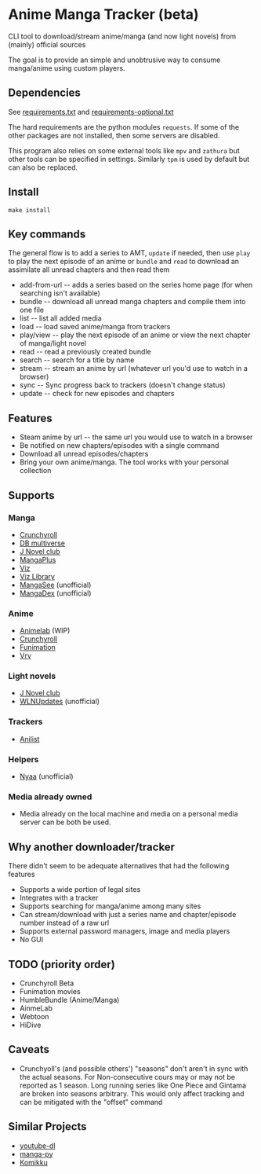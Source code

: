 # Anime Manga Tracker (beta)
CLI tool to download/stream anime/manga (and now light novels) from (mainly) official sources

The goal is to provide an simple and unobtrusive way to consume manga/anime using custom players.

## Dependencies
See [requirements.txt](requirements.txt) and [requirements-optional.txt](requirements-optional.txt)

The hard requirements are the python modules `requests`. If some of the other packages are not installed, then some servers are disabled.

This program also relies on some external tools like `mpv` and `zathura` but other tools can be specified in settings. Similarly `tpm` is used by default but can also be replaced.

## Install
```
make install
```

## Key commands
The general flow is to add a series to AMT, `update` if needed, then use `play` to play the next episode of an anime or `bundle` and `read`  to download an assimilate all unread chapters and then read them
* add-from-url -- adds a series based on the series home page (for when searching isn't available)
* bundle -- download all unread manga chapters and compile them into one file
* list -- list all added media
* load -- load saved anime/manga from trackers
* play/view -- play the next episode of an anime or view the next chapter of manga/light novel
* read -- read a previously created bundle
* search -- search for a title by name
* stream -- stream an anime by url (whatever url you'd use to watch in a browser)
* sync -- Sync progress back to trackers (doesn't change status)
* update -- check for new episodes and chapters

## Features
* Steam anime by url -- the same url you would use to watch in a browser
* Be notified on new chapters/episodes with a single command
* Download all unread episodes/chapters
* Bring your own anime/manga. The tool works with your personal collection

## Supports
### Manga
* [Crunchyroll](https://crunchyroll.com)
* [DB multiverse](https://www.dragonball-multiverse.com)
* [J Novel club](https://j-novel.club/)
* [MangaPlus](https://mangaplus.shueisha.co.jp)
* [Viz](http://viz.com)
* [Viz Library](http://viz.com)
* [MangaSee](mangasee123.com/) (unofficial)
* [MangaDex](mangadex.org/) (unofficial)

### Anime
* [Animelab](https://animelab.com/) (WIP)
* [Crunchyroll](https://crunchyroll.com)
* [Funimation](https://funimation.com)
* [Vrv](https://vrv.co)

### Light novels
* [J Novel club](https://j-novel.club/)
* [WLNUpdates](https://www.wlnupdates.com/) (unofficial)

### Trackers
* [Anilist](https://anilist.co/home)

### Helpers
* [Nyaa](https://nyaa.si/) (unofficial)

### Media already owned
* Media already on the local machine and media on a personal media server can be both be used.

## Why another downloader/tracker
There didn't seem to be adequate alternatives that had the following features
* Supports a wide portion of legal sites
* Integrates with a tracker
* Supports searching for manga/anime among many sites
* Can stream/download with just a series name and chapter/episode number instead of a raw url
* Supports external password managers, image and media players
* No GUI


## TODO (priority order)
* Crunchyroll Beta
* Funimation movies
* HumbleBundle (Anime/Manga)
* AinmeLab
* Webtoon
* HiDive

## Caveats
* Crunchyoll's (and possible others') "seasons" don't aren't in sync with the actual seasons. For Non-consecutive cours may or may not be reported as 1 season. Long running series like One Piece and Gintama are broken into seasons arbitrary. This would only affect tracking and can be mitigated with the "offset" command

## Similar Projects
* [youtube-dl](https://github.com/ytdl-org/youtube-dl)
* [manga-py](https://github.com/manga-py/manga-py)
* [Komikku](https://gitlab.com/valos/Komikku)

